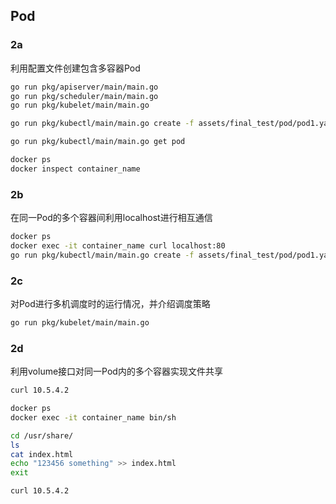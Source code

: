 ## Pod

### 2a
利⽤配置⽂件创建包含多容器Pod

```bash
go run pkg/apiserver/main/main.go
go run pkg/scheduler/main/main.go
go run pkg/kubelet/main/main.go

go run pkg/kubectl/main/main.go create -f assets/final_test/pod/pod1.yaml

go run pkg/kubectl/main/main.go get pod

docker ps
docker inspect container_name


```

### 2b
在同⼀Pod的多个容器间利⽤localhost进⾏相互通信

```bash
docker ps
docker exec -it container_name curl localhost:80
go run pkg/kubectl/main/main.go create -f assets/final_test/pod/pod1.yaml

```

### 2c
对Pod进⾏多机调度时的运⾏情况，并介绍调度策略

```bash
go run pkg/kubelet/main/main.go


```

### 2d
利⽤volume接⼝对同⼀Pod内的多个容器实现⽂件共享

```bash
curl 10.5.4.2

docker ps
docker exec -it container_name bin/sh

cd /usr/share/
ls
cat index.html
echo "123456 something" >> index.html
exit

curl 10.5.4.2
```